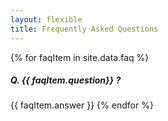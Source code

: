 ```yaml
---
layout: flexible
title: Frequently Asked Questions
---
```


{% for faqItem in site.data.faq %}
##### Q. {{ faqItem.question}} ?
{{ faqItem.answer }}
{% endfor %}